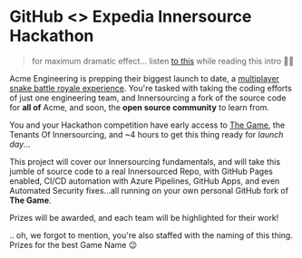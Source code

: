 # GitHub <> Expedia Innersource Hackathon

> for maximum dramatic effect... listen [to this](https://www.youtube.com/watch?v=KxNGMvNIvP8) while reading this intro 💪😎

Acme Engineering is prepping their biggest launch to date, a [multiplayer snake battle royale experience](https://acme-hackathon.herokuapp.com). You're tasked with taking the coding efforts of just one engineering team, and Innersourcing a fork of the source code for **all of** Acme, and soon, the **open source community** to learn from.

You and your Hackathon competition have early access to [The Game](https://acme-hackathon.herokuapp.com), the Tenants Of Innersourcing, and ~4 hours to get this thing ready for _launch day_...

This project will cover our Innersourcing fundamentals, and will take this jumble of source code to a real Innersourced Repo, with GitHub Pages enabled, CI/CD automation with Azure Pipelines, GitHub Apps, and even Automated Security fixes...all running on your own personal GitHub fork of **The Game**.

Prizes will be awarded, and each team will be highlighted for their work!

 .. oh, we forgot to mention, you're also staffed with the naming of this thing. Prizes for the best Game Name 😉
